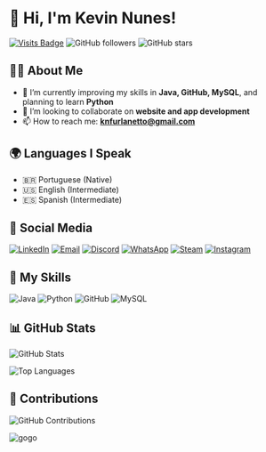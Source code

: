 # 👋 Hi, I'm Kevin Nunes!

[![Visits Badge](https://badges.pufler.dev/visits/KevinNuness/KevinNuness)](https://badges.pufler.dev) ![GitHub followers](https://img.shields.io/github/followers/KevinNuness?style=social) ![GitHub stars](https://img.shields.io/github/stars/KevinNuness?style=social)

## 👨‍💻 About Me
- 🌱 I’m currently improving my skills in **Java, GitHub, MySQL**, and planning to learn **Python**
- 👯 I’m looking to collaborate on **website and app development**
- 📫 How to reach me: **knfurlanetto@gmail.com**

## 🌍 Languages I Speak
- 🇧🇷 Portuguese (Native)
- 🇺🇸 English (Intermediate)
- 🇪🇸 Spanish (Intermediate)

## 🔗 Social Media
[![LinkedIn](https://img.shields.io/badge/LinkedIn-0077B5?style=for-the-badge&logo=linkedin&logoColor=white)](https://www.linkedin.com/in/kevin-nunes-3720a0302/)
[![Email](https://img.shields.io/badge/Gmail-D14836?style=for-the-badge&logo=gmail&logoColor=white)](mailto:knfurlanetto@gmail.com)
[![Discord](https://img.shields.io/badge/Discord-7289DA?style=for-the-badge&logo=discord&logoColor=white)](https://discord.com/)
[![WhatsApp](https://img.shields.io/badge/WhatsApp-25D366?style=for-the-badge&logo=whatsapp&logoColor=white)](https://api.whatsapp.com/send?phone=5548988194983)
[![Steam](https://img.shields.io/badge/Steam-000000?style=for-the-badge&logo=steam&logoColor=white)](https://steamcommunity.com/id/)
[![Instagram](https://img.shields.io/badge/Instagram-E4405F?style=for-the-badge&logo=instagram&logoColor=white)](https://www.instagram.com/okkevin_nn)

## 🚀 My Skills
![Java](https://img.shields.io/badge/Java-ED8B00?style=for-the-badge&logo=java&logoColor=white)
![Python](https://img.shields.io/badge/Python-3776AB?style=for-the-badge&logo=python&logoColor=white)
![GitHub](https://img.shields.io/badge/GitHub-181717?style=for-the-badge&logo=github&logoColor=white)
![MySQL](https://img.shields.io/badge/MySQL-4479A1?style=for-the-badge&logo=mysql&logoColor=white)

## 📊 GitHub Stats
![GitHub Stats](https://github-readme-stats.vercel.app/api?username=KevinNuness&show_icons=true&theme=radical)

![Top Languages](https://github-readme-stats.vercel.app/api/top-langs/?username=KevinNuness&layout=compact&theme=radical)

## 🌟 Contributions
![GitHub Contributions](https://github-readme-streak-stats.herokuapp.com/?user=KevinNuness&theme=radical)

![gogo](https://github.com/KevinNuness/KevinNuness/assets/164961450/cc7b80f3-f5c4-47e9-89ec-566934621a72)
